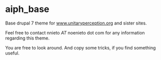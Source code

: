 aiph_base
=========

Base drupal 7 theme for www.unitaryperception.org and sister sites.

Feel free to contact nnieto _AT_ noenieto dot com for any information regarding this theme.

You are free to look around. And copy some tricks, if you find something useful.
